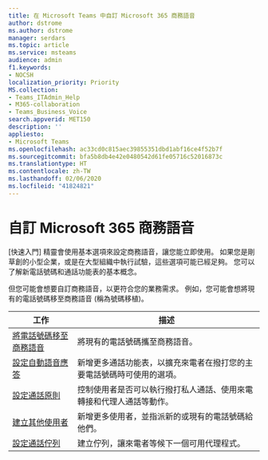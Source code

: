 ```yaml
---
title: 在 Microsoft Teams 中自訂 Microsoft 365 商務語音
author: dstrome
ms.author: dstrome
manager: serdars
ms.topic: article
ms.service: msteams
audience: admin
f1.keywords:
- NOCSH
localization_priority: Priority
MS.collection:
- Teams_ITAdmin_Help
- M365-collaboration
- Teams_Business_Voice
search.appverid: MET150
description: ''
appliesto:
- Microsoft Teams
ms.openlocfilehash: ac33cd0c815aec39855351dbd1abf16ce4f52b7f
ms.sourcegitcommit: bfa5b8db4e42e0480542d61fe05716c52016873c
ms.translationtype: HT
ms.contentlocale: zh-TW
ms.lasthandoff: 02/06/2020
ms.locfileid: "41824821"
---
```

# <a name="customize-microsoft-365-business-voice"></a>自訂 Microsoft 365 商務語音

[快速入門] 精靈會使用基本選項來設定商務語音，讓您能立即使用。 如果您是剛草創的小型企業，或是在大型組織中執行試驗，這些選項可能已經足夠。 您可以了解新電話號碼和通話功能表的基本概念。 

但您可能會想要自訂商務語音，以更符合您的業務需求。 例如，您可能會想將現有的電話號碼移至商務語音 (稱為號碼移植)。

| 工作                                                          | 描述                                                                                          |
|---------------------------------------------------------------|------------------------------------------------------------------------------------------------------|
| [將電話號碼移至商務語音](port-phone-numbers.md) | 將現有的電話號碼攜至商務語音。                                                 |
| [設定自動語音應答](set-up-auto-attendants.md)           | 新增更多通話功能表，以擴充來電者在撥打您的主要電話號碼時可使用的選項。        |
| [設定通話原則](set-up-policies.md)                 | 控制使用者是否可以執行撥打私人通話、使用來電轉接和代理人通話等動作。        |
| [建立其他使用者](create-users.md)                    | 新增更多使用者，並指派新的或現有的電話號碼給他們。                                     |
| [設定通話佇列](set-up-call-queues.md)                   | 建立佇列，讓來電者等候下一個可用代理程式。                                  |
